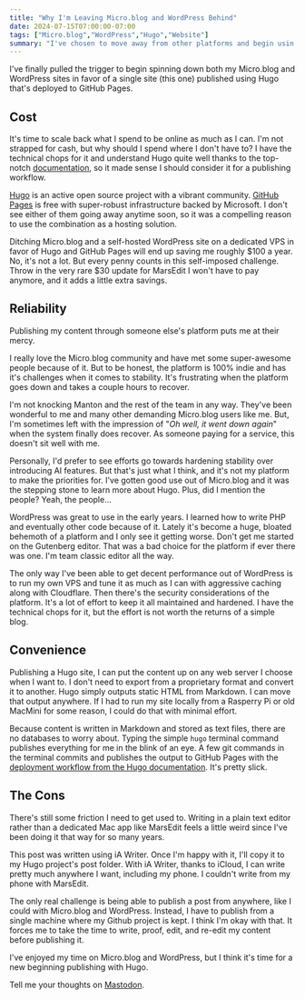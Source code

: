 ```yaml
---
title: "Why I'm Leaving Micro.blog and WordPress Behind"
date: 2024-07-15T07:00:00-07:00
tags: ["Micro.blog","WordPress","Hugo","Website"]
summary: "I've chosen to move away from other platforms and begin usin Hugo with GitHub Pages to run my website."
---
```


I've finally pulled the trigger to begin spinning down both my Micro.blog and WordPress sites in favor of a single site (this one) published using Hugo that's deployed to GitHub Pages.

## Cost

It's time to scale back what I spend to be online as much as I can. I'm not strapped for cash, but why should I spend where I don't have to? I have the technical chops for it and understand Hugo quite well thanks to the top-notch [documentation](https://gohugo.io/documentation/), so it made sense I should consider it for a publishing workflow.

[Hugo](https://gohugo.io) is an active open source project with a vibrant community. [GitHub Pages](https://pages.github.com) is free with super-robust infrastructure backed by Microsoft. I don't see either of them going away anytime soon, so it was a compelling reason to use the combination as a hosting solution.

Ditching Micro.blog and a self-hosted WordPress site on a dedicated VPS in favor of Hugo and GitHub Pages will end up saving me roughly $100 a year. No, it's not a lot. But every penny counts in this self-imposed challenge. Throw in the very rare $30 update for MarsEdit I won't have to pay anymore, and it adds a little extra savings.

## Reliability

Publishing my content through someone else's platform puts me at their mercy.

I really love the Micro.blog community and have met some super-awesome people because of it. But to be honest, the platform is 100% indie and has it's challenges when it comes to stability. It's frustrating when the platform goes down and takes a couple hours to recover.

I'm not knocking Manton and the rest of the team in any way. They've been wonderful to me and many other demanding Micro.blog users like me. But, I'm sometimes left with the impression of "_Oh well, it went down again_" when the system finally does recover. As someone paying for a service, this doesn't sit well with me.

Personally, I'd prefer to see efforts go towards hardening stability over introducing AI features. But that's just what I think, and it's not my platform to make the priorities for. I've gotten good use out of Micro.blog and it was the stepping stone to learn more about Hugo. Plus, did I mention the people? Yeah, the people...

WordPress was great to use in the early years. I learned how to write PHP and eventually other code because of it. Lately it's become a huge, bloated behemoth of a platform and I only see it getting worse. Don't get me started on the Gutenberg editor. That was a bad choice for the platform if ever there was one. I'm team classic editor all the way.

The only way I've been able to get decent performance out of WordPress is to run my own VPS and tune it as much as I can with aggressive caching along with Cloudflare. Then there's the security considerations of the platform. It's a lot of effort to keep it all maintained and hardened. I have the technical chops for it, but the effort is not worth the returns of a simple blog.

## Convenience

Publishing a Hugo site, I can put the content up on any web server I choose when I want to. I don't need to export from a proprietary format and convert it to another. Hugo simply outputs static HTML from Markdown. I can move that output anywhere. If I had to run my site locally from a Rasperry Pi or old MacMini for some reason, I could do that with minimal effort.

Because content is written in Markdown and stored as text files, there are no databases to worry about. Typing the simple `hugo` terminal command publishes everything for me in the blink of an eye. A few git commands in the terminal commits and publishes the output to GitHub Pages with the [deployment workflow from the Hugo documentation](https://gohugo.io/hosting-and-deployment/hosting-on-github/). It's pretty slick.

## The Cons

There's still some friction I need to get used to. Writing in a plain text editor rather than a dedicated Mac app like MarsEdit feels a little weird since I've been doing it that way for so many years.

This post was written using iA Writer. Once I'm happy with it, I'll copy it to my Hugo project's post folder. With iA Writer, thanks to iCloud, I can write pretty much anywhere I want, including my phone. I couldn't write from my phone with MarsEdit.

The only real challenge is being able to publish a post from anywhere, like I could with Micro.blog and WordPress. Instead, I have to publish from a single machine where my Github project is kept. I think I'm okay with that. It forces me to take the time to write, proof, edit, and re-edit my content before publishing it.

I've enjoyed my time on Micro.blog and WordPress, but I think it's time for a new beginning publishing with Hugo.

Tell me your thoughts on [Mastodon](https://mastodon.social/@jimmitchell).